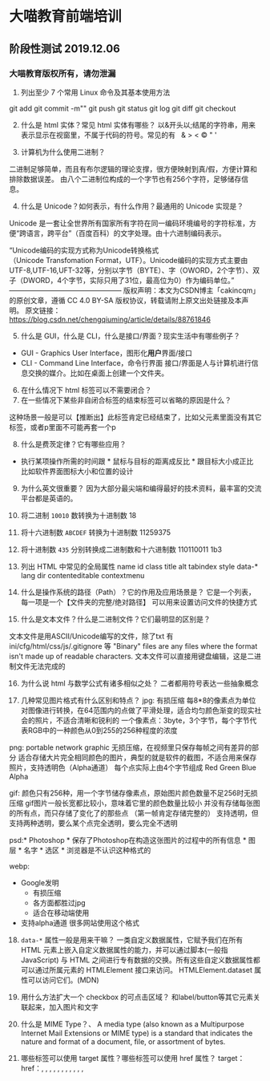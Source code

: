 大喵教育前端培训
================

## 阶段性测试 2019.12.06

### 大喵教育版权所有，请勿泄漏



01. 列出至少 7 个常用 Linux 命令及其基本使用方法

git add
git commit -m""
git push
git status
git log
git diff
git checkout

02. 什么是 html 实体？常见 html 实体有哪些？
 以&开头以;结尾的字符串，用来表示显示在视窗里，不属于代码的符号。常见的有 &nbsp; &amp; &gt; &lt; &copy; &quot; &apos;

03. 计算机为什么使用二进制？

二进制足够简单，而且有布尔逻辑的理论支撑，很方便映射到真/假，方便计算和排除数据误差。
由八个二进制位构成的一个字节也有256个字符，足够储存信息。

04. 什么是 Unicode？如何表示，有什么作用？最通用的 Unicode 实现是？

Unicode 是一套让全世界所有国家所有字符在同一编码环境编号的字符标准，方便“跨语言，跨平台”（百度百科）的文字处理。由十六进制编码表示。

“Unicode编码的实现方式称为Unicode转换格式（Unicode Transfomation Format，UTF）。Unicode编码的实现方式主要由UTF-8,UTF-16,UFT-32等，分别以字节（BYTE）、字（OWORD，2个字节）、双子（DWORD，4个字节，实际只用了31位，最高位为0）作为编码单位。”
————————————————
版权声明：本文为CSDN博主「cakincqm」的原创文章，遵循 CC 4.0 BY-SA 版权协议，转载请附上原文出处链接及本声明。
原文链接：https://blog.csdn.net/chengqiuming/article/details/88761846



05. 什么是 GUI，什么是 CLI，什么是接口/界面？现实生活中有哪些例子？
* GUI - Graphics User Interface，图形化**用户**界面/接口
* CLI - Command Line Interface，命令行界面
接口/界面是人与计算机进行信息交换的媒介。比如在桌面上创建一个文件夹。

06. 在什么情况下 html 标签可以不需要闭合？
07. 在一些情况下某些非自闭合标签的结束标签可以省略的原因是什么？

这种场景一般是可以【推断出】此标签肯定已经结束了，比如父元素里面没有其它标签，或者p里面不可能再套一个p


08. 什么是费茨定律？它有哪些应用？
* 执行某项操作所需的时间跟
        * 鼠标与目标的距离成反比
        * 跟目标大小成正比
比如软件界面图标大小和位置的设计


09. 为什么英文很重要？
因为大部分最尖端和编得最好的技术资料，最丰富的交流平台都是英语的。


10. 将二进制 `10010` 数转换为十进制数
18

11. 将十六进制数 `ABCDEF` 转换为十进制数
11259375

12. 将十进制数 `435` 分别转换成二进制数和十六进制数
110110011
1b3

13. 列出 HTML 中常见的全局属性
  name
  id
  class
  title
  alt
  tabindex
  style
  data-*
  lang
  dir
  contenteditable
  contextmenu


14. 什么是操作系统的路径（Path）？它的作用及应用场景是？
它是一个列表，每一项是一个【文件夹的完整/绝对路径】
可以用来设置访问文件的快捷方式

15. 什么是文本文件？什么是二进制文件？它们最明显的区别是？

文本文件是用ASCII/Unicode编写的文件，除了txt 有 ini/cfg/html/css/js/.gitignore 等
"Binary" files are any files where the format isn't made up of readable characters.
  文本文件可以直接用键盘编辑，这是二进制文件无法完成的


16. 为什么说 html 与数学公式有诸多相似之处？
二者都用符号表达一些抽象概念


17. 几种常见图片格式有什么区别和特点？
jpg:
有损压缩
每8*8的像素点为单位对图像进行转换，在64范围内的点做了平滑处理，适合均匀颜色渐变的现实社会的照片，不适合清晰和锐利的
一个像素点：3byte，3个字节，每个字节代表RGB中的一种颜色从0到255的256种程度的浓度

png:
portable network graphic
无损压缩，在视频里只保存每帧之间有差异的部分
适合存储大片完全相同颜色的图片，典型的就是软件的截图，不适合用来保存照片，支持透明色（Alpha通道）
每个点实际上由4个字节组成 Red Green Blue Alpha

gif:
颜色只有256种，用一个字节储存像素点，原始图片颜色数量不足256时无损压缩
gif图片一般长宽都比较小，意味着它里的颜色数量比较小
并没有存储每张图的所有点，而只存储了变化了的那些点 （第一帧肯定存储完整的）
支持透明，但支持两种透明，要么某个点完全透明，要么完全不透明

psd:* Photoshop
    * 保存了Photoshop在构造这张图片的过程中的所有信息
      * 图层
      * 名字
      * 选区
    * 浏览器是不认识这种格式的

 webp:
 * Google发明
    * 有损压缩
    * 各方面都胜过jpg
    * 适合在移动端使用
* 支持alpha通道
很多网站使用这个格式



18. `data-*` 属性一般是用来干嘛？
一类自定义数据属性，它赋予我们在所有 HTML 元素上嵌入自定义数据属性的能力，并可以通过脚本(一般指JavaScript) 与 HTML 之间进行专有数据的交换。所有这些自定义数据属性都可以通过所属元素的 HTMLElement 接口来访问。 HTMLElement.dataset 属性可以访问它们。(MDN)


19. 用什么方法扩大一个 checkbox 的可点击区域？
和label/button等其它元素关联起来，加入图片和文字

20. 什么是 MIME Type？、
A media type (also known as a Multipurpose Internet Mail Extensions or MIME type) is a standard that indicates the nature and format of a document, file, or assortment of bytes.

21. 哪些标签可以使用 target 属性？哪些标签可以使用 href 属性？
target：<a>
href：<a>, <animate>, <animateMotion>, <animateTransform>, <discard>, <feImage>, <image>, <linearGradient>, <mpath>, <pattern>, <radialGradient>, <script>, <set>, <textPath>, and <use>

22. 什么是 BOM 头？
Unicode的学名是"Universal Multiple-Octet Coded Character Set"，简称为UCS。UCS可以看作是"Unicode Character Set"的缩写。在UCS 编码中有一个叫做 "Zero Width No-Break Space"，中文译名作“零宽无间断间隔”的字符，它的编码是 FEFF。而 FFFE 在 UCS 中是不存在的字符，所以不应该出现在实际传输中。UCS 规范建议我们在传输字节流前，先传输字符 "Zero Width No-Break Space"。这样如果接收者收到 FEFF，就表明这个字节流是 Big-Endian 的；如果收到FFFE，就表明这个字节流是 Little- Endian 的。因此字符 "Zero Width No-Break Space" （“零宽无间断间隔”）又被称作 BOM(即Byte Order Mark)。

作者：慕森王
链接：https://www.imooc.com/article/26166
来源：慕课网

23. group 类型的标签有哪些？
optgroup
colgroup
hgroup
framset

24. 什么是 SEO？
 Search Engine Optimism
 布置页面能让页面在搜索结果中尽量靠前

25. 分别列出每种常见浏览器的内核名称（自己查）。

1.、IE浏览器内核：Trident内核，也是俗称的IE内核；
2、Chrome浏览器内核：统称为Chromium内核或Chrome内核，以前是Webkit内核，现在是Blink内核；
3、Firefox浏览器内核：Gecko内核，俗称Firefox内核；
4、Safari浏览器内核：Webkit内核；
5、Opera浏览器内核：最初是自己的Presto内核，后来是Webkit，现在是Blink内核；
6、360浏览器、猎豹浏览器内核：IE+Chrome双内核；
7、搜狗、遨游、QQ浏览器内核：Trident（兼容模式）+Webkit（高速模式）；
8、百度浏览器、世界之窗内核：IE内核；
9、2345浏览器内核：以前是IE内核，现在也是IE+Chrome双内核

作者：一一Left一一
链接：https://www.jianshu.com/p/f4bf35898719
来源：简书
著作权归作者所有。商业转载请联系作者获得授权，非商业转载请注明出处。

26. 列表类标签有哪些？分别如何使用？需要注意些什么？
ol ul li
其直接子结点必须只能是li标签 list item
li内可以是任意其它标签
默认会在每多一层级的列表中缩进
并带有列表项标号，有序和无序的
多个同类项的重复，就应该使用ol/ul标签

 dl dt dd
 一个列表项是**一个dt**和**一个或多个dd**一起算一组
 此标签与ol/ul有些区别，在于
 一个dt可以对应多个dd



28. 为什么不同类型的标签的 fallback 内容要以不同的形式提供？

方便兼容不同浏览器

29. 分别写出在 head 中设定页面编码，设定 icon，引入样式表的标签
<meta charset="utf-8">
<link rel="icon" href="">
<link rel="stylesheet" href="a.css">

30. 什么叫做可访问性，html 中为此做了什么工作？
残障人士使用浏览器的方便程度

为视力不好的人设置读屏软件，设计Web Accessibility Initiative -  Accessible Rich Internet Applications，设置role属性来为残障人士提供便利

31. 写出以下几个符号的 ascii 码：`a，A，0，CR，LF，空格，NBSP`。

97
65
48
13
10
32
160



32. 中英互翻
    * geek
    极客，对计算机方面很感兴趣的人
    * nerd
    书呆子
    * hacker
    黑客
    * edge
    尖端
    * bleeding/cutting edge
    前沿/尖端/可能存在风险的技术
    * HTML 实体
    html entity
    * coordinate
    坐标
    * polygon
    多边形
    * bit
    位
    * byte
    字节
    * alternative
    替换的选择
    * 属性
    attributee
    * obsolete
    已弃用
    * 二进制
    binary
    * 十进制
    decimal
    * 十六进制
    hexadecimal
    * octal
    八进制
    * deprecate
    不建议使用
    * loop
    循环
    * 行
    colum
    * 列
    row
    * horizontal
    水平的
    * 语义化
    semanticize(动词)
    semantic（形容词）
    * 可访问性
    accessibility


33. 用文字描述如下选择器将选择哪些（个）元素
  ```css
  div, h1 {}
  div 或者 h1
  div[class] [id="abc"] {}
  存在class属性且id值为abc的div
  div:hover ul li > div {}
  div 处于hover 状态下后代元素中的ul的后代元素中的li的子元素div
  body :active {}
  body的后代元素中处于active状态下的元素
  div:hover::after {}
  div处于激活状态下的after伪元素
  ::selection {}
  所有元素的selection伪元素
  :target {}
  所有元素的target伪类

  input + ul + p ~ span {}
  和input同为兄弟元素并紧随其后的ul的紧随其后的兄弟元素的p之后紧随的一个span
  ```

34. 分别写出如下几个选择器的优先级
    ```css
    * * * {}
    0, 0, 0, 0
    div * span {}
    0, 0, 0, 2
    div[title] {}
    0, 0, 1, 1
    fieldset legend + input {}
    0, 0, 0, 3
    #some #thing .not:hover .abc:hover {}
    0, 2, 2, 2
    ```

35. `em,px,rem,vw,vh` 分别代表多长？
em:当前元素font-size的大小
px:一个像素的长度
rem:html（根元素）的font-size的大小
vw:视口宽度的百分之一
vh:视口高度的百分之一


36. 显示器的物理分辨率为 `1920x1080`，操作系统设置的分辨率为 `1280x720`，网页的放大倍数为 `110%`，请计算一个 CSS 像素对应多少个显示器物理像素（面积与长度）？
2.475


37. 写出如下代码显示在浏览器后**每个单词**的字号
    ```html
    <style>
      html {
        font-size: 20px;
      }
      section {
        font-size: 10rem;
      }
      p {
        font-size: 24px;
      }
      span {
        font-size: 150%;
      }
      .sucks {
        font-size: inherit;
      }
    </style>
    <body>
      <section>
        <h2>Brown</h2>  （24px）
        <p>quick</p>  （24px)
        <p>jumps (24px) <span>over(36px) <span>lazy (36px)</span> dog (36px)</span></p>
        <p class="sucks">sucks (200px)</p>
      </section>
    </body>
    ```

38. 如何给css添加注释

ctrl + / 或者任意字符在选择器开头破坏css格式

39. 指出如下css代码中的错误
    ```
    p,h1,{

        background-color: rgba:(abc)
        font-varient; abc;
        colr: #ff048;
        font: "serif" 25px;
    }
    ```

    选择器和大括号之间有符号
    rgba和小括号之间有符号，第一项声明后没有分号，括号内容应该是百分比或者数字
    第二项声明用了分号而不是冒号
    font-variant 和 colr拼错了
    应该是 font:25px serif;

40. 写出如下结构中div元素的所有后代/祖先/子/父/兄弟元素
    ```html
    <section>
      <h1><span></span></h1>
      <main>
        <h2></h2>
        <div>
          <ul>
            <li><a href=""><img src="" alt=""></a></li>
          </ul>
        </div>
        <aside>
          <h3></h3>
        </aside>
      </main>
    </section>
    ```

    所有后代:ul li a img
    祖先:main section html
    子:ul
    父:main
    兄弟元素:h2 aside

41. 常见的替换元素有哪些？它们与非替换元素最大的区别什么？
<iframe>
<video>
<embed>
<img>
input
checkbox
radio
object
canvas
audio

HTML spec also says that an <input> element can be replaced, because <input> elements of the "image" type are replaced elements similar to <img>. However, other form controls, including other types of <input> elements, are explicitly listed as non-replaced elements (the spec describes their default platform-specific rendering with the term "Widgets").

Objects inserted using the CSS content property are anonymous replaced elements. They are "anonymous" because they don't exist in the HTML markup.

区别：they're elements whose contents are not affected by the current document's styles. The position of the replaced element can be affected using CSS, but not the contents of the replaced element itself.(MDN)

没有后代元素，标签，结点

42. 让 CSS 在 HTML 页面上生效有哪些方法，分别写出来。

1）使用link标签：<link rel="stylesheet" href="print.css" media="print">
2）使用style 标签
3）在文件开头使用@import 指令 @import "../aa.css";
4）在元素标签里用style 属性内联 <div style="color:red;font-size:45px;"></div>


43. 如何让页面打印时应用不同的效果？

加入属性media="print"


44. 假设 index.html 的路径为 http://user.coding.me/task/index.html ，如下引用的a.css和b.css路径分别为？
    ```html
    <!-- index.html的内容 -->
    <style>
        @import "../a.css";
    </style>
    ```
    ```css
    /* a.css的内容 */
    @import "b.css";
    ```
a.css:http://user.coding.me/a.css
b.css:http://user.coding.me/task/b.css




45. 写出满足如下条件的选择器
    * 第  8个子结点之后，倒数第 5 个子结点之前的li结点
    * 【类名】以“damiao-”开头的元素
    * rel 属性中有 nofollow 这个单词的标签

 li:nth-child(n+9):nth-last-child(n+6)
 class^="damiao-"
 rel~="nofollow"



46. 链接伪类的几种状态书写的顺序是什么？为什么？

link visited focus hover active
因为focus hover active在前面的话会被同等优先级但是位置在后的静态伪类 link 和 visited 的覆盖，因为链接的状态无论动静全是link/visited/unvisited



47. 如下 font 属性的值哪一个是书写正确的？
    * font: serif 24px;
    * font: serif bold 24px/1.2;
    * font: bold 24px/1.2 serif;（这个）

48. 详述你对盒模型的理解。

我的理解是盒模型通过各元素各边框之间的位置关系画出美观和方便交互的浏览器界面
元素之间的嵌套关系和宽高的设置对盒模型很重要

49. 元素的高度写百分比在什么情况下【无效】，为什么？在什么情况下【有效】，有效时是以哪个元素的高度为基准值？

行内非替换元素设定高度无效
对常规流块级元素而言，html/body没有设定初始值的情况下无效，因为子元素会把父元素撑高，同时父元素的高度会影响子元素的取值，形成一个逻辑错误。

给一个祖先元素和其后代元素定位的同时给祖先元素设定高度，会以离子元素最近的祖先元素的高度为基准值生效

设定html和body的高度之后常规流块级子元素以父元素高度为基准值生效。


50. 字体的 italic 与 obsolete 的区别是？
italic是另一个专门设计好的斜体字体， 而oblique则是在正体的文字基础上变幻出来的一个斜体字
现在这两个差不多了，大多数情况下浏览器会优先选择为这个字体设计的斜体字 italic


51. 什么是模拟信号？什么是数字信号？它们的区别是？

以二进制形式计算表达信号的时候叫数字信号
衰减严重，误差小，适合近距离传输

而当我们直接使用设备介质里面的物理量的来作为我们最终表达的这个信号的时候，是模拟信号
衰减比较小，误差大，适合远距离传输

52. 将如下 markdown 转换成 html
    ```md
    ## 四季变换

    一年有四季，
    四季有其对应的节气

    * 春
        - 立春
        - 惊蛰
        - 元宵
    * 夏
        - **小米**发布会
        - 华为发布会
    * 秋
        - 开学了
        - 军训了
    * 冬
        - 下雪了
            + 打雪仗了
        - 来暖气了
        - 开空调了

    > 知识就是力量，法国就是培根。

    [春](http://baike.baidu.com/item/%E6%98%A5/6983693)
    ![春](https://www.google.com.hk/images/nav_logo242_hr.png)




    <!DOCTYPE html>
<html>
<head>
  <meta charset="utf-8">
  <meta name="viewport" content="width=device-width">
  <title>JS Bin</title>
</head>
<body>
<h2>四季变换</h2>
  <p>一年有四季，</p>
  <p>四季有其对应的节气</p>

  <ul><spab>春</spab>
    <li>立春</li>
    <li>惊蛰</li>
    <li>元宵</li>
  </ul>
  <ul><span>夏</span>
    <li><strong>小米</strong>发布会</li>
    <li>华为发布会</li>

  </ul>
  <ul><span>秋</span>
    <li>开学了</li>
    <li>军训了</li>
  </ul>
  <ul><span>冬</span>
    <li>下雪了
      <ul><li>打雪仗了</li></ul>
    </li>
    <li>来暖气了</li>
    <li>开空调了</li>
  </ul>

  <blockquote>知识就是力量，法国就是培根。</blockquote>

  <a href="http://baike.baidu.com/item/%E6%98%A5/6983693">春</a>

 春 <img src="https://www.google.com.hk/images/nav_logo242_hr.png" alt="">

</body>
</html>
    ```
53. 如下表单提交后将跳转到什么地址
    ```html
    <form action="https://www.baidu.com/s" target="_blank">
      <input type="text" value="bb" name="a">
      <input type="checkbox" name="b" id="b" value="123" checked>
      <input type="checkbox" name="b" id="b" value="456" checked>
      <input type="checkbox" name="b" id="b" value="789">
      <input type="radio" name="c" id="c" value="a2">
      <input type="radio" name="c" id="c" value="a5" checked>
      <input type="radio" name="c" id="c" value="a4">
      <select name="select">
        <option value="01">0001</option>
        <option value="02">0002</option>
        <option value="03" selected>0003</option>
        <option value="04">0004</option>
        <option value="05">0005</option>
      </select>
      <button>提交</button>
    </form>
    ```
https://www.baidu.com/


54. 列出 input 的 type 有哪些值，以及为各个值时分别需要怎么使用。
button
关联图片，或者用value加入文字
checkbox
单选
color
选择色号
date
选择年月日
datetime-local
选择时间和日期
email
输入邮箱地址
file
上传文件
hidden
隐藏选项，以此设置一些默认的值
image
上传图片
month
选择月份
number
选择数字，可以设置默认值
password
输入的字符不可见
radio
单选：在name属性相同是可以从多个选项中选出一项
range
在一个长条中选出一个大概的值
reset
重置为默认值
search
显示一个可以输入搜索词的输入框
submit
提交
tel
输入电话号码
text
显示一个输入框
time
输入时间
url	输入链接
week
输入第几年的第几周

55. 想要让一个文本输入框在页面打开后自动获得光标要怎么办？
在标签内加入autofocus属性

56. 如何在文本框里放置提示性文字？
在标签内加入placeholder=""


57. option 标签的主体内容太长影响用户体验，你会如何解决？
      在css 中加入设置合适的height值并加入overflow:scroll声明

58. 想要在 textarea 标签中默认显示一段 html 代码最安全的做法是什么？、
在textarea 标签里嵌套 <pre><code></code></pre>

59. 如何禁用一组输入框？
在这组标签里加入disabled属性

60. 如下表格渲染出来后是什么效果？不要直接将代码贴入jsbin中看效果
最右边有一块棕色，背景色为粉色
左边有一块红色
红色下方一块绿色

    ```html
    <table border=1>
      <caption>美国队长</caption>
      <col>
      <col bgcolor=red>
      <col>
      <colgroup bgcolor=pink>
        <col>
        <col>
        <col bgcolor=brown>
      </colgroup>
      <thead>
        <tr>
          <th>01</th>
          <th>02</th>
          <th>03</th>
          <th>04</th>
          <th>05</th>
          <th>06</th>
        </tr>
      </thead>
      <tbody>
        <tr>
          <td>abc</td>
          <td colspan=3 rowspan=2>abc</td>
          <td>abc</td>
          <td>abc</td>
        </tr>
        <tr>
          <td>abc</td>
          <td colspan=2 rowspan=3>abc</td>
        </tr>
        <tr bgcolor=lightgreen>
          <td colspan=2 rowspan=2>abc</td>
          <td>abc</td>
          <td>abc</td>
        </tr>
        <tr>
          <td>abc</td>
          <td>abc</td>
        </tr>
      </tbody>
    </table>
    ```



61. 写出如下标签或属性值的英文全称

    标签：html,div,p,a,em,tr,th,td,col,ul,ol,li,dl,dt,dd,pre,nav
    hypertext markup language
    division
    paragraph
    anchor
    emphasis
    table row
    table header
    table data
    colum
    unordered list
    ordered list
    list item
    definition list
    definition term
    definition description
    preformatted
    navigation



    属性：coord,rect,poly,href,src
    coordinate
    rectangular
    polygon
    hypertext reference
    source

62. 请说出你对命令行程序的理解，以及其与 GUI 程序的区别

命令行是用文字命令控制电脑
但是gui可以用鼠标和其它方式，并且文件夹等路径用图像表示

63. 请确认以下标签分别属性什么类别（Content Category）？

    p, meta, h1, fieldset, option, input, area

P:flow content
meta:metadata content; flow/phrasing content if the itemprop attribute is present
h1:heading content
fieldset:form-associated content
option:none
input:phrasing content
area:flow content if it is a descendant of a <map> element


64. 解释 box-sizing 可以取哪些值，以及每个值的意义

border-box:此时设置的宽高为元素border-box的宽高
padding-box：此时设置的宽高为元素padding-box的宽高

65. 简述 ie7 市场份额比 ie6 低的原因并在网络上找出目前各大浏览器在中国和全球的市场份额

因为中国很大一部分家庭电脑在 windows XP 流行的时候装了这个系统的盗版，并且也因为盗版，很多电脑没有升级系统，因此在没有很大推力去接触新版本浏览器的情况下，国内用户对XP内置的ie6浏览器接受程度很高。一些政府，银行的网站只兼容ie6，导致这个版本一直没有被淘汰。

Nov 2019
Worldwide：
Chrome 64.3%
Safari 16.68%
Firefox 4.49%
Samsung Internet 3.27%
UC browser 2.95%
Opera 2.35%

China：
Chrome 63.26%
UC browser 9.8%
QQ browser 8.82%
Safari 8.72%
Android 1.77%
Firefox 4.49%

https://gs.statcounter.com/browser-market-share/all/china/#monthly-201811-201911



66. 画出如下代码中 div 及其子元素的渲染结果，并指出 p 标签中【每个行内元素的，内容区，行内框的范围】，p 元素的行框，并指明理论的行框高度。有尺子的可以以 1mm 为 2px 来绘制。

P:
inline box:
76px+15px+4px=95px

span.a:
inline box:24px
span.b:
inline box:36px
span.c:
content box:0*60px
img:
content box:46*46px





    ```html
    <!DOCTYPE html>
    <html>
    <head>
      <meta charset="utf-8">
      <title>JS Bin</title>
      <style>
        p {
          font-size: 20px;
          line-height: 120%;
          margin: 30px;
          margin-left: auto;
          margin-right: -20px;
          width: 300px;
          background-color: tan;
        }

        .a {
          display: inline-block;
        }

        .b {
          font-size: 30px;
          vertical-align: 15px;
        }

        .c {
          display: inline-block;
          width: 60px;
          height: 60px;
          background-color: pink;
          margin: 8px;
        }

        img {
          box-sizing: border-box;
          width: 50px;
          height: 50px;
          border: 2px solid;
          margin: 4px;
          vertical-align: -10px;
          margin-bottom: -5px;
        }
        div {
          width: 400px;
          border: 1px dotted;
        }
      </style>
    </head>
    <body>
      <div>
        <p>
          <span class=a>foo</span>
          <span class=b>bar</span>
          <span class=c></span>
          <img src="https://drscdn.500px.org/photo/205228769/m%3D1170_k%3D1/d721302d063d447aa3bd6301dc1cba87" alt="">
        </p>
      </div>
    </body>
    </html>
    ```
